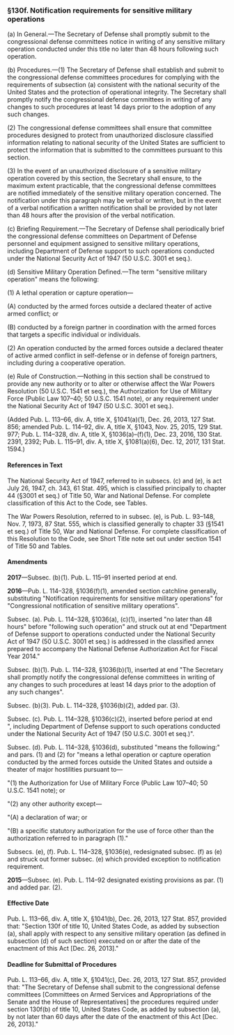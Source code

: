 ### §130f. Notification requirements for sensitive military operations ###

(a) In General.—The Secretary of Defense shall promptly submit to the congressional defense committees notice in writing of any sensitive military operation conducted under this title no later than 48 hours following such operation.

(b) Procedures.—(1) The Secretary of Defense shall establish and submit to the congressional defense committees procedures for complying with the requirements of subsection (a) consistent with the national security of the United States and the protection of operational integrity. The Secretary shall promptly notify the congressional defense committees in writing of any changes to such procedures at least 14 days prior to the adoption of any such changes.

(2) The congressional defense committees shall ensure that committee procedures designed to protect from unauthorized disclosure classified information relating to national security of the United States are sufficient to protect the information that is submitted to the committees pursuant to this section.

(3) In the event of an unauthorized disclosure of a sensitive military operation covered by this section, the Secretary shall ensure, to the maximum extent practicable, that the congressional defense committees are notified immediately of the sensitive military operation concerned. The notification under this paragraph may be verbal or written, but in the event of a verbal notification a written notification shall be provided by not later than 48 hours after the provision of the verbal notification.

(c) Briefing Requirement.—The Secretary of Defense shall periodically brief the congressional defense committees on Department of Defense personnel and equipment assigned to sensitive military operations, including Department of Defense support to such operations conducted under the National Security Act of 1947 (50 U.S.C. 3001 et seq.).

(d) Sensitive Military Operation Defined.—The term "sensitive military operation" means the following:

(1) A lethal operation or capture operation—

(A) conducted by the armed forces outside a declared theater of active armed conflict; or

(B) conducted by a foreign partner in coordination with the armed forces that targets a specific individual or individuals.

(2) An operation conducted by the armed forces outside a declared theater of active armed conflict in self-defense or in defense of foreign partners, including during a cooperative operation.

(e) Rule of Construction.—Nothing in this section shall be construed to provide any new authority or to alter or otherwise affect the War Powers Resolution (50 U.S.C. 1541 et seq.), the Authorization for Use of Military Force (Public Law 107–40; 50 U.S.C. 1541 note), or any requirement under the National Security Act of 1947 (50 U.S.C. 3001 et seq.).

(Added Pub. L. 113–66, div. A, title X, §1041(a)(1), Dec. 26, 2013, 127 Stat. 856; amended Pub. L. 114–92, div. A, title X, §1043, Nov. 25, 2015, 129 Stat. 977; Pub. L. 114–328, div. A, title X, §1036(a)–(f)(1), Dec. 23, 2016, 130 Stat. 2391, 2392; Pub. L. 115–91, div. A, title X, §1081(a)(6), Dec. 12, 2017, 131 Stat. 1594.)

#### References in Text ####

The National Security Act of 1947, referred to in subsecs. (c) and (e), is act July 26, 1947, ch. 343, 61 Stat. 495, which is classified principally to chapter 44 (§3001 et seq.) of Title 50, War and National Defense. For complete classification of this Act to the Code, see Tables.

The War Powers Resolution, referred to in subsec. (e), is Pub. L. 93–148, Nov. 7, 1973, 87 Stat. 555, which is classified generally to chapter 33 (§1541 et seq.) of Title 50, War and National Defense. For complete classification of this Resolution to the Code, see Short Title note set out under section 1541 of Title 50 and Tables.

#### Amendments ####

**2017**—Subsec. (b)(1). Pub. L. 115–91 inserted period at end.

**2016**—Pub. L. 114–328, §1036(f)(1), amended section catchline generally, substituting "Notification requirements for sensitive military operations" for "Congressional notification of sensitive military operations".

Subsec. (a). Pub. L. 114–328, §1036(a), (c)(1), inserted "no later than 48 hours" before "following such operation" and struck out at end "Department of Defense support to operations conducted under the National Security Act of 1947 (50 U.S.C. 3001 et seq.) is addressed in the classified annex prepared to accompany the National Defense Authorization Act for Fiscal Year 2014."

Subsec. (b)(1). Pub. L. 114–328, §1036(b)(1), inserted at end "The Secretary shall promptly notify the congressional defense committees in writing of any changes to such procedures at least 14 days prior to the adoption of any such changes".

Subsec. (b)(3). Pub. L. 114–328, §1036(b)(2), added par. (3).

Subsec. (c). Pub. L. 114–328, §1036(c)(2), inserted before period at end ", including Department of Defense support to such operations conducted under the National Security Act of 1947 (50 U.S.C. 3001 et seq.)".

Subsec. (d). Pub. L. 114–328, §1036(d), substituted "means the following:" and pars. (1) and (2) for "means a lethal operation or capture operation conducted by the armed forces outside the United States and outside a theater of major hostilities pursuant to—

"(1) the Authorization for Use of Military Force (Public Law 107–40; 50 U.S.C. 1541 note); or

"(2) any other authority except—

"(A) a declaration of war; or

"(B) a specific statutory authorization for the use of force other than the authorization referred to in paragraph (1)."

Subsecs. (e), (f). Pub. L. 114–328, §1036(e), redesignated subsec. (f) as (e) and struck out former subsec. (e) which provided exception to notification requirement.

**2015**—Subsec. (e). Pub. L. 114–92 designated existing provisions as par. (1) and added par. (2).

#### Effective Date ####

Pub. L. 113–66, div. A, title X, §1041(b), Dec. 26, 2013, 127 Stat. 857, provided that: "Section 130f of title 10, United States Code, as added by subsection (a), shall apply with respect to any sensitive military operation (as defined in subsection (d) of such section) executed on or after the date of the enactment of this Act [Dec. 26, 2013]."

#### Deadline for Submittal of Procedures ####

Pub. L. 113–66, div. A, title X, §1041(c), Dec. 26, 2013, 127 Stat. 857, provided that: "The Secretary of Defense shall submit to the congressional defense committees [Committees on Armed Services and Appropriations of the Senate and the House of Representatives] the procedures required under section 130f(b) of title 10, United States Code, as added by subsection (a), by not later than 60 days after the date of the enactment of this Act [Dec. 26, 2013]."